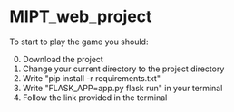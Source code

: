 # MIPT_web_project

To start to play the game you should:

0. Download the project
1. Change your current directory to the project directory
2. Write "pip install -r requirements.txt"
3. Write "FLASK_APP=app.py flask run" in your terminal
4. Follow the link provided in the terminal
